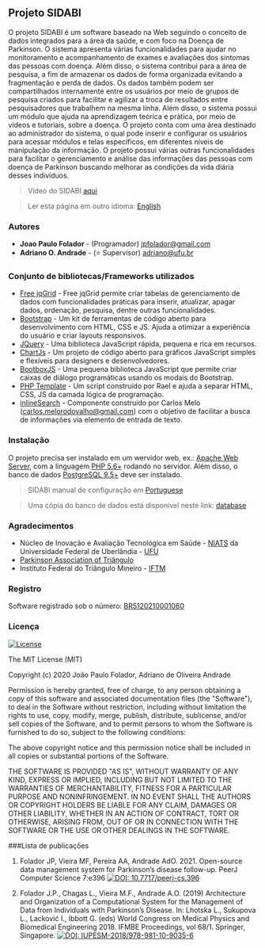 ## Projeto SIDABI 
O projeto SIDABI é um software baseado na Web seguindo o conceito de dados integrados 
para a área da saúde, e com foco na Doença de Parkinson. O sistema apresenta várias 
funcionalidades para ajudar no monitoramento e acompanhamento de exames e avaliações 
dos sintomas das pessoas com doença. Além disso, o sistema contribui para a área de 
pesquisa, a fim de armazenar os dados de forma organizada evitando a fragmentação e perda de dados. 
Os dados também podem ser compartilhados internamente entre os usuários por meio de grupos 
de pesquisa criados para facilitar e agilizar a troca de resultados entre pesquisadores que 
trabalhem na mesma linha. Além disso, o sistema possui um módulo que ajuda na aprendizagem 
teórica e prática, por meio de vídeos e tutoriais, sobre a doença. O projeto conta com uma 
área destinado ao administrador do sistema, o qual pode inserir e configurar os usuários 
para acessar módulos e telas específicos, em diferentes níveis de manipulação da informação. 
O projeto possui várias outras funcionalidades para facilitar o gerenciamento e análise das 
informações das pessoas com doença de Parkinson buscando melhorar as condições da vida diária 
desses indivíduos.

> Video do SIDABI [aqui](https://github.com/jpfolador/sidabi/tree/master/docs/sidabi-video-illustration.mp4)

> Ler esta página em outro idioma: [English](https://github.com/jpfolador/sidabi/blob/master/README.md)

### Autores
* **Joao Paulo Folador** - (Programador) jpfolador@gmail.com
* **Adriano O. Andrade** - (:star: Supervisor) adriano@ufu.br

### Conjunto de bibliotecas/Frameworks utilizados
* [Free jqGrid](https://github.com/free-jqgrid/jqGrid) - Free jqGrid permite criar tabelas de gerenciamento de dados com funcionalidades práticas para inserir, atualizar, apagar dados, ordenação, pesquisa, dentre outras funcionalidades. 
* [Bootstrap](https://getbootstrap.com/) - Um kit de ferramentas de código aberto para desenvolvimento com HTML, CSS e JS. Ajuda a otimizar a experiência do usuário e criar layouts responsivos.
* [JQuery](https://jquery.com/) - Uma biblioteca JavaScript rápida, pequena e rica em recursos.
* [ChartJs](https://www.chartjs.org/) - Um projeto de código aberto para gráficos JavaScript simples e flexíveis para designers e desenvolvedores.
* [BootboxJS](http://bootboxjs.com/) - Uma pequena biblioteca JavaScript que permite criar caixas de diálogo programáticas usando os modais do Bootstrap.
* [PHP Template](https://github.com/raelgc/template) - Um script construído por Rael e ajuda a separar HTML, CSS, JS da camada lógica de programação.
* [inlineSearch]() - Componente construído por Carlos Melo (carlos.melorodovalho@gmail.com) com o objetivo de facilitar a busca de informações via elemento de entrada de texto.

### Instalação
O projeto precisa ser instalado em um wervidor web, ex.: [Apache Web Server](https://httpd.apache.org/), com a linguagem [PHP 5.6+](https://www.php.net/) rodando no servidor.
Além disso, o banco de dados [PostgreSQL 9.5+](https://www.postgresql.org/download/) deve ser instalado.
> SIDABI manual de configuração em [Portuguese](https://github.com/jpfolador/sidabi/tree/master/docs/tutorial-install-localhost.pdf)

> Uma cópia do banco de dados está disponível neste link: [database](https://github.com/jpfolador/sidabi/tree/master/docs/)

### Agradecimentos
* Núcleo de Inovação e Avaliação Tecnológica em Saúde - [NIATS](http://www.niats.feelt.ufu.br/en/node/58) da Universidade Federal de Uberlândia - [UFU](http://www.ufu.br/) 
* [Parkinson Association of Triângulo](https://parkinsontriangulo.org.br/) 
* Instituto Federal do Triângulo Mineiro - [IFTM](https://iftm.edu.br/)

### Registro
Software registrado sob o número: [BR5120210001060](http://busca.inpi.gov.br/pePI/servlet/ProgramaServletController?Action=detail&CodPedido=31183&SearchParameter=)

### Licença

[![License](http://img.shields.io/:license-mit-blue.svg?style=flat-square)](http://badges.mit-license.org)

The MIT License (MIT)

Copyright (c) 2020 João Paulo Folador, Adriano de Oliveira Andrade

Permission is hereby granted, free of charge, to any person obtaining a copy of
this software and associated documentation files (the "Software"), to deal in
the Software without restriction, including without limitation the rights to
use, copy, modify, merge, publish, distribute, sublicense, and/or sell copies of
the Software, and to permit persons to whom the Software is furnished to do so,
subject to the following conditions:

The above copyright notice and this permission notice shall be included in all
copies or substantial portions of the Software.

THE SOFTWARE IS PROVIDED "AS IS", WITHOUT WARRANTY OF ANY KIND, EXPRESS OR
IMPLIED, INCLUDING BUT NOT LIMITED TO THE WARRANTIES OF MERCHANTABILITY, FITNESS
FOR A PARTICULAR PURPOSE AND NONINFRINGEMENT. IN NO EVENT SHALL THE AUTHORS OR
COPYRIGHT HOLDERS BE LIABLE FOR ANY CLAIM, DAMAGES OR OTHER LIABILITY, WHETHER
IN AN ACTION OF CONTRACT, TORT OR OTHERWISE, ARISING FROM, OUT OF OR IN
CONNECTION WITH THE SOFTWARE OR THE USE OR OTHER DEALINGS IN THE SOFTWARE.

###Lista de publicações
1. Folador JP, Vieira MF, Pereira AA, Andrade AdO. 2021. Open-source data management system for Parkinson’s disease follow-up. PeerJ Computer Science 7:e396
   [![DOI: 10.7717/peerj-cs.396](https://img.shields.io/badge/DOI-10.7717%2Fpeerj--cs.396-blue)](https://doi.org/10.7717/peerj-cs.396)

2. Folador J.P., Chagas L., Vieira M.F., Andrade A.O. (2019) Architecture and Organization of a Computational System for the Management of Data from Individuals with
   Parkinson’s Disease. In: Lhotska L., Sukupova L., Lacković I., Ibbott G. (eds) World Congress on Medical Physics and Biomedical Engineering 2018. IFMBE Proceedings, vol 68/1. Springer, Singapore.
   [![DOI: IUPESM-2018/978-981-10-9035-6](https://img.shields.io/badge/DOI-IUPESM--2018%2F978--981--10--9035--6-orange)](https://doi.org/10.1007/978-981-10-9035-6_54)

